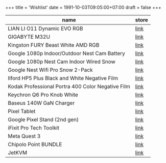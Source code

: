 +++
title = 'Wishlist'
date = 1991-10-03T09:05:00+07:00
draft = false
+++

| name                                              | store                                                                    |
| ------------------------------------------------- | ------------------------------------------------------------------------ |
| LIAN LI O11 Dynamic EVO RGB                       | [link](https://www.dns-shop.ru/product/9cd82a0d8a89ed20)                 |
| GIGABYTE M32U                                     | [link](https://www.dns-shop.ru/product/3aff51d7daf82ff2)                 |
| Kingston FURY Beast White AMD RGB                 | [link](https://www.dns-shop.ru/product/83ad04d3c87ded20)                 |
| Google 1080p Indoor/Outdoor Nest Cam Battery      | [link](https://www.bhphotovideo.com/c/product/1657274-REG)               |
| Google 1080p Nest Cam Indoor Wired Snow           | [link](https://www.bhphotovideo.com/c/product/1665729-REG)               |
| Google Nest Wifi Pro Snow 2-Pack                  | [link](https://www.bhphotovideo.com/c/product/1728265-REG)               |
| Ilford HP5 Plus Black and White Negative Film     | [link](https://www.bhphotovideo.com/c/product/24745-REG)                 |
| Kodak Professional Portra 400 Color Negative Film | [link](https://www.bhphotovideo.com/c/product/742308-USA)                |
| Keychron Q6 Pro Knob White                        | [link](https://sl.aliexpress.ru/p?key=6RvWUB5)                           |
| Baseus 140W GaN Charger                           | [link](https://sl.aliexpress.ru/p?key=7QvWUjJ)                           |
| Pixel Tablet                                      | [link](https://store.google.com/us/config/pixel_tablet?hl=en-US)         |
| Google Pixel Stand (2nd gen)                      | [link](https://store.google.com/us/product/pixel_stand_2nd_gen?hl=en-US) |
| iFixit Pro Tech Toolkit                           | [link](https://www.ifixit.com/products/pro-tech-toolkit)                 |
| Meta Quest 3                                      | [link](https://www.meta.com/quest/quest-3)                               |
| Chipolo Point BUNDLE                              | [link](https://chipolo.net/en-us/products/chipolo-point-bundle)          |
| JetKVM                                            | [link](https://jetkvm.com/)                                              |
